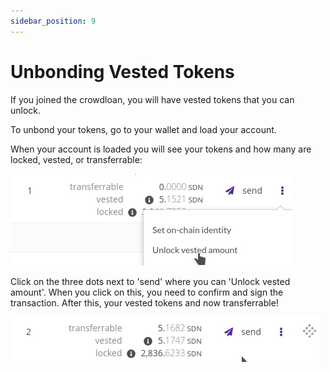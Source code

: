 ```yaml
---
sidebar_position: 9
---
```


# Unbonding Vested Tokens

If you joined the crowdloan, you will have vested tokens that you can unlock.

To unbond your tokens, go to your wallet and load your account.

When your account is loaded you will see your tokens and how many are locked, vested, or transferrable:

![31](img/31.png)

Click on the three dots next to 'send' where you can 'Unlock vested amount'. When you click on this, you need to confirm and sign the transaction. After this, your vested tokens and now transferrable!

![32](img/32.png)
